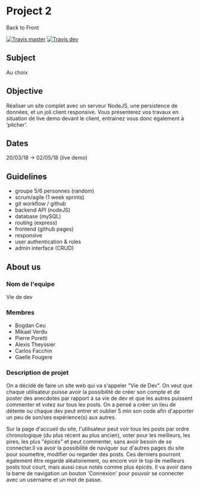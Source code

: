 # Project 2

Back to Front

[![Travis master](https://img.shields.io/travis/WildCodeSchool/paris-0218-vie-de-dev.svg)](https://travis-ci.org/WildCodeSchool/paris-0218-vie-de-dev)
[![Travis dev](https://img.shields.io/travis/WildCodeSchool/paris-0218-vie-de-dev/dev.svg)](https://travis-ci.org/WildCodeSchool/paris-0218-vie-de-dev/branches)

## Subject

Au choix

## Objective

Réaliser un site complet avec un serveur NodeJS, une persistence de données, et un joli client responsive. Vous présenterez vos travaux en situation de live demo devant le client, entrainez vous donc également à ‘pitcher’.

## Dates

20/03/18 -> 02/05/18 (live demo)

## Guidelines

* groupe 5/6 personnes (random)
* scrum/agile (1 week sprints)
* git workflow / github
* backend API (nodeJS)
* database (mySQL)
* routing (express)
* frontend (github pages)
* responsive
* user authentication & roles
* admin interface (CRUD)

## About us

### Nom de l'equipe

Vie de dev

### Membres

* Bogdan Ceu
* Mikael Verdu
* Pierre Poretti
* Alexis Theyssier
* Carlos Facchin
* Gaelle Fougere

### Description de projet

On a décidé de faire un site web qui va s'appeler "Vie de Dev". On veut que chaque utilisateur puisse avoir la possibilité de créer son compte et de poster des anecdotes par rapport à sa vie de dev et que les autres puissent commenter et votez sur tous les posts. On a pensé a créer un lieu de détente ou chaque dev peut entrer et oublier 5 min son code afin d'apporter un peu de son/ses expérience(s) aux autres.

Sur la page d'accueil du site, l'utilisateur peut voir tous les posts par ordre chronologique (du plus récent au plus ancien), voter pour les meilleurs, les pires, les plus "épicés" et peut commenter, sans avoir besoin de se connecter.Il va avoir la possibilité de naviguer sur d'autres pages du site pour soumettre, modifier ou regarder des posts. Ces derniers pourront également être regardé aléatoirement, ou encore voir le top de meilleurs posts tout court, mais aussi ceux notés comme plus épicés. Il va avoir dans la barre de navigation un bouton 'Connexion' pour pouvoir se connecter avec un username et un mot de passe.
